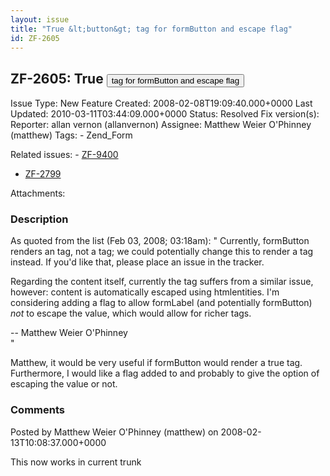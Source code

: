 ```yaml
---
layout: issue
title: "True &lt;button&gt; tag for formButton and escape flag"
id: ZF-2605
---
```


ZF-2605: True <button> tag for formButton and escape flag
---------------------------------------------------------

 Issue Type: New Feature Created: 2008-02-08T19:09:40.000+0000 Last Updated: 2010-03-11T03:44:09.000+0000 Status: Resolved Fix version(s): 
 Reporter:  allan vernon (allanvernon)  Assignee:  Matthew Weier O'Phinney (matthew)  Tags: - Zend\_Form
 
 Related issues: - [ZF-9400](/issues/browse/ZF-9400)
- [ZF-2799](/issues/browse/ZF-2799)
 
 Attachments: 
### Description

As quoted from the list (Feb 03, 2008; 03:18am): " Currently, formButton renders an tag, not a tag; we could potentially change this to render a tag instead. If you'd like that, please place an issue in the tracker.

Regarding the content itself, currently the tag suffers from a similar issue, however: content is automatically escaped using htmlentities. I'm considering adding a flag to allow formLabel (and potentially formButton) _not_ to escape the value, which would allow for richer tags.

-- Matthew Weier O'Phinney  
 "

Matthew, it would be very useful if formButton would render a true tag. Furthermore, I would like a flag added to and probably to give the option of escaping the value or not.

 

 

### Comments

Posted by Matthew Weier O'Phinney (matthew) on 2008-02-13T10:08:37.000+0000

This now works in current trunk

 

 
